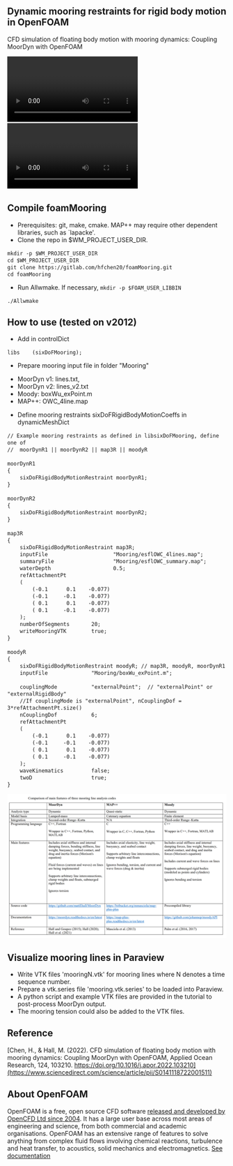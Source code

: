 ## Dynamic mooring restraints for rigid body motion in OpenFOAM
CFD simulation of floating body motion with mooring dynamics: Coupling MoorDyn with OpenFOAM

![One floater](tutorial/misc/Animation_overset3d_h12t20.mp4)
![Two floaters](tutorial/misc/twoBody_moored.mp4)

## Compile foamMooring
- Prerequisites: git, make, cmake. MAP++ may require other dependent libraries, such as `lapacke'.
- Clone the repo in $WM_PROJECT_USER_DIR.
```
mkdir -p $WM_PROJECT_USER_DIR 
cd $WM_PROJECT_USER_DIR 
git clone https://gitlab.com/hfchen20/foamMooring.git 
cd foamMooring 
```
- Run Allwmake. If necessary, `mkdir -p $FOAM_USER_LIBBIN`
```
./Allwmake
```

## How to use (tested on v2012)
- Add in controlDict
```
libs    (sixDoFMooring); 
```
- Prepare mooring input file in folder "Mooring" 
* MoorDyn v1: lines.txt, 
* MoorDyn v2: lines_v2.txt
* Moody: boxWu_exPoint.m
* MAP++: OWC_4line.map

- Define mooring restraints sixDoFRigidBodyMotionCoeffs in dynamicMeshDict
```
// Example mooring restraints as defined in libsixDoFMooring, define one of
//	moorDynR1 || moorDynR2 || map3R || moodyR 

moorDynR1
{
	sixDoFRigidBodyMotionRestraint moorDynR1;
}

moorDynR2
{
	sixDoFRigidBodyMotionRestraint moorDynR2;
}

map3R
{
	sixDoFRigidBodyMotionRestraint map3R;
	inputFile                     "Mooring/esflOWC_4lines.map";
	summaryFile                   "Mooring/esflOWC_summary.map";
	waterDepth                    0.5;
	refAttachmentPt
	(
		(-0.1      0.1    -0.077)
		(-0.1     -0.1    -0.077)
		( 0.1      0.1    -0.077)
		( 0.1     -0.1    -0.077)
	);
	numberOfSegments       20;
	writeMooringVTK        true;
}

moodyR
{
	sixDoFRigidBodyMotionRestraint moodyR; // map3R, moodyR, moorDynR1
	inputFile              "Mooring/boxWu_exPoint.m";

	couplingMode           "externalPoint";  // "externalPoint" or "externalRigidBody"
	//If couplingMode is "externalPoint", nCouplingDof = 3*refAttachmentPt.size()
	nCouplingDof           6;
	refAttachmentPt
	(
		(-0.1      0.1    -0.077)
		(-0.1     -0.1    -0.077)
		( 0.1      0.1    -0.077)
		( 0.1     -0.1    -0.077)
	);
	waveKinematics         false;
	twoD                   true;
}

```

![Three mooring line codes](tutorial/misc/comparison_3_mooring_codes.PNG)

## Visualize mooring lines in Paraview
- Write VTK files 'mooringN.vtk' for mooring lines where N denotes a time sequence number.
- Prepare a vtk.series file 'mooring.vtk.series' to be loaded into Paraview.
- A python script and example VTK files are provided in the tutorial to post-process MoorDyn output.
- The mooring tension could also be added to the VTK files.


## Reference
[Chen, H., & Hall, M. (2022). CFD simulation of floating body motion with mooring dynamics: Coupling MoorDyn with OpenFOAM,
Applied Ocean Research, 124, 103210. https://doi.org/10.1016/j.apor.2022.103210](https://www.sciencedirect.com/science/article/pii/S0141118722001511)

## About OpenFOAM
OpenFOAM is a free, open source CFD software [released and developed by OpenCFD Ltd since 2004](http://www.openfoam.com/history/).
It has a large user base across most areas of engineering and science, from both commercial and academic organisations.
OpenFOAM has an extensive range of features to solve anything from complex fluid flows involving chemical reactions, turbulence and heat transfer, to acoustics, solid mechanics and electromagnetics.
[See documentation](http://www.openfoam.com/documentation)

